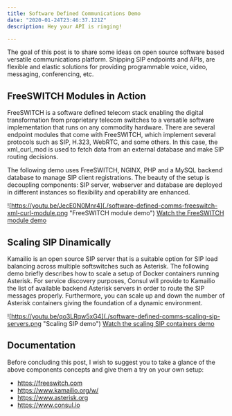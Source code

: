 ```yaml
---
title: Software Defined Communications Demo
date: "2020-01-24T23:46:37.121Z"
description: Hey your API is ringing!

--- 
```


The goal of this post is to share some ideas on open source software based versatile communications platform. Shipping SIP endpoints and APIs, are flexible and elastic solutions for providing programmable voice, video, messaging, conferencing, etc.


## FreeSWITCH Modules in Action

FreeSWITCH is a software defined telecom stack enabling the digital transformation from proprietary telecom switches to a versatile software implementation that runs on any commodity hardware.
There are several endpoint modules that come with FreeSWITCH, which implement several protocols such as SIP, H.323, WebRTC, and some others. In this case, the xml_curl_mod is used to fetch data from an external database and make SIP routing decisions. 

The following demo uses FreeSWITCH, NGINX, PHP and a MySQL backend database to manage SIP client registrations. The beauty of the setup is decoupling components: SIP server, webserver and database are deployed in different instances so flexibility and operability are enhanced. 

![https://youtu.be/JecE0N0Mnr4](./software-defined-comms-freeswitch-xml-curl-module.png "FreeSWITCH module demo")
[Watch the FreeSWITCH module demo](https://youtu.be/JecE0N0Mnr4)


## Scaling SIP Dinamically

Kamailio is an open source SIP server that is a suitable option for SIP load balancing across multiple softswitches such as Asterisk. The following demo briefly describes how to scale a setup of Docker containers running Asterisk. For service discovery purposes, Consul will provide to Kamailio the list of available backend Asterisk servers in order to route the SIP messages properly. Furthermore, you can scale up and down the number of Asterisk containers giving the foundation of a dynamic environment. 


![https://youtu.be/qo3LRqw5xG4](./software-defined-comms-scaling-sip-servers.png "Scaling SIP demo")
[Watch the scaling SIP containers demo](https://youtu.be/qo3LRqw5xG4)
 


## Documentation

Before concluding this post, I wish to suggest you to take a glance of the above components concepts and give them a try on your own setup:

- https://freeswitch.com
- https://www.kamailio.org/w/
- https://www.asterisk.org 
- https://www.consul.io 
